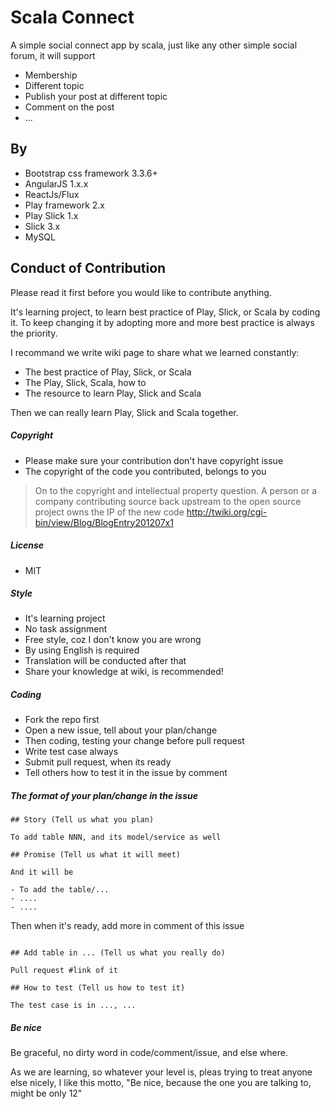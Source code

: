 # Scala Connect

A simple social connect app by scala, just like any other simple social forum, it will support

- Membership
- Different topic
- Publish your post at different topic
- Comment on the post
- ...


## By

- Bootstrap css framework 3.3.6+
- AngularJS 1.x.x
- ReactJs/Flux
- Play framework 2.x
- Play Slick 1.x
- Slick 3.x
- MySQL


## Conduct of Contribution

Please read it first before you would like to contribute anything.

It's learning project, to learn best practice of Play, Slick, or
Scala by coding it. To keep changing it by adopting more and
more best practice is always the priority.

I recommand we write wiki page to share what we learned constantly:

- The best practice of Play, Slick, or Scala
- The Play, Slick, Scala, how to
- The resource to learn Play, Slick and Scala

Then we can really learn Play, Slick and Scala together.

##### Copyright

- Please make sure your contribution don't have copyright issue
- The copyright of the code you contributed, belongs to you

>On to the copyright and intellectual property question. A person or a company contributing source back upstream to the open source project owns the IP of the new code
>http://twiki.org/cgi-bin/view/Blog/BlogEntry201207x1

##### License

- MIT

##### Style

- It's learning project
- No task assignment
- Free style, coz I don't know you are wrong
- By using English is required
- Translation will be conducted after that
- Share your knowledge at wiki, is recommended!

##### Coding

- Fork the repo first
- Open a new issue, tell about your plan/change
- Then coding, testing your change before pull request
- Write test case always
- Submit pull request, when its ready
- Tell others how to test it in the issue by comment

##### The format of your plan/change in the issue

```
## Story (Tell us what you plan)

To add table NNN, and its model/service as well

## Promise (Tell us what it will meet)

And it will be

- To add the table/...
- ....
- ....
```

Then when it's ready, add more in comment of this issue

```

## Add table in ... (Tell us what you really do)

Pull request #link of it

## How to test (Tell us how to test it)

The test case is in ..., ...
```

##### Be nice

Be graceful, no dirty word in code/comment/issue, and else where.

As we are learning, so whatever your level is, pleas trying to treat
anyone else nicely, I like this motto, "Be nice, because the one
you are talking to, might be only 12"




